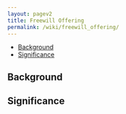 ```yaml
---
layout: pagev2
title: Freewill Offering
permalink: /wiki/freewill_offering/
---
```

- [Background](#background)
- [Significance](#significance)

## Background

## Significance
